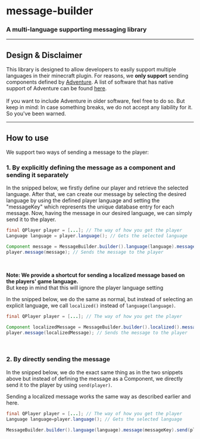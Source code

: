 # message-builder
### A multi-language supporting messaging library
___

## Design & Disclaimer
This library is designed to allow developers to easily support multiple languages in their minecraft plugin.
For reasons, we **only support**
sending components defined by [Adventure](https://docs.advntr.dev/index.html).
A list of software that has native support of Adventure can be found [here](https://docs.advntr.dev/platform/native.html#native-support). 
<br> <br>
If you want to include Adventure in older software, feel free to do so.
But keep in mind: In case something breaks, we do not accept any liability for it.
So you've been warned.

___

## How to use
We support two ways of sending a message to the player:

### 1. By explicitly defining the message as a component and sending it separately
In the snipped below, we firstly define our player and retrieve the selected language. 
After that, we can create our message by selecting the desired language by using the defined player language and setting the "messageKey" which represents the unique database entry for each message.
Now, having the message in our desired language, we can simply send it to the player. 
```java
final QPlayer player = [...]; // The way of how you get the player
Language language = player.language(); // Gets the selected language

Component message = MessageBuilder.builder().language(language).message(messageKey); // messageKey is the name in the database under which the message is stored
player.message(message); // Sends the message to the player
```
<br>

**Note: We provide a shortcut for sending a localized message based on the players' game language.**
<br>
But keep in mind that this will ignore the player language setting
<br>

In the snipped below, we do the same as normal, but instead of selecting an explicit language, we call `localized()` instead of `language(language)`.


```java
final QPlayer player = [...]; // The way of how you get the player

Component localizedMessage = MessageBuilder.builder().localized().message(messageKey); // messageKey is the name in the database under which the message is stored
player.message(localizedMessage); // Sends the message to the player
```

<br>

### 2. By directly sending the message 
In the snipped below, we do the exact same thing as in the two snippets above but instead of defining the message as a Component, we directly send it to the player by using `send(player)`. 
<br>

Sending a localized message works the same way as described earlier and here.
```java
final QPlayer player = [...]; // The way of how you get the player
Language language=player.language(); // Gets the selected language

MessageBuilder.builder().language(language).message(messageKey).send(player); // Sends the message directly to the player without explictily defining the message a component
```